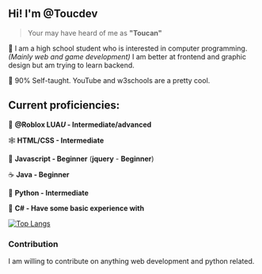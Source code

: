 ## Hi! I'm @Toucdev

> Your may have heard of me as **"Toucan"**

👋 I am a high school student who is interested in computer programming. *(Mainly web and game development)*
I am better at frontend and graphic design but am trying to learn backend.

📓 90% Self-taught. YouTube and w3schools are a pretty cool.

## Current proficiencies:

🔵 **@Roblox LUA*U* - Intermediate/advanced**

🕸️ **HTML/CSS - Intermediate** 

📜 **Javascript - Beginner** (**jquery** - **Beginner**)

☕ **Java - Beginner** 

🐍 **Python - Intermediate** 

🌊 **C# - Have some basic experience with**

[![Top Langs](https://github-readme-stats.vercel.app/api/top-langs/?username=toucdev&layout=compact&theme=nord)](https://github.com/anuraghazra/github-readme-stats)

### Contribution

I am willing to contribute on anything web development and python related. 

<!---
Toucdev/Toucdev is a ✨ special ✨ repository because its `README.md` (this file) appears on your GitHub profile.
You can click the Preview link to take a look at your changes.
--->
